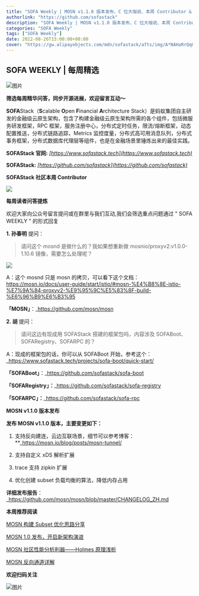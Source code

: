 ```yaml
---
title: "SOFA Weekly | MOSN v1.1.0 版本发布、C 位大咖说、本周 Contributor & QA"
authorlink: "https://github.com/sofastack"
description: "SOFA Weekly | MOSN v1.1.0 版本发布、C 位大咖说、本周 Contributor & QA"
categories: "SOFA Weekly"
tags: ["SOFA Weekly"]
date: 2022-08-26T15:00:00+08:00
cover: "https://gw.alipayobjects.com/mdn/sofastack/afts/img/A*NAHaRrQqGzAAAAAAAAAAAAAAARQnAQ"
---
```


## SOFA WEEKLY | 每周精选

![图片](https://p3-juejin.byteimg.com/tos-cn-i-k3u1fbpfcp/1e08fca65f7643c783d33f590bb41d5a~tplv-k3u1fbpfcp-zoom-1.image)

**筛选每周精华问答，同步开源进展，欢迎留言互动～**

**SOFA**Stack（**S**calable **O**pen **F**inancial **A**rchitecture Stack）是蚂蚁集团自主研发的金融级云原生架构，包含了构建金融级云原生架构所需的各个组件，包括微服务研发框架，RPC 框架，服务注册中心，分布式定时任务，限流/熔断框架，动态配置推送，分布式链路追踪，Metrics 监控度量，分布式高可用消息队列，分布式事务框架，分布式数据库代理层等组件，也是在金融场景里锤炼出来的最佳实践。

**SOFAStack 官网:** *[https://www.sofastack.tech](https://www.sofastack.tech)*

**SOFAStack:** *[https://github.com/sofastack](https://github.com/sofastack)*

**SOFAStack 社区本周 Contributor**

![](https://gw.alipayobjects.com/mdn/rms_1c90e8/afts/img/A*1vP6T4tTWncAAAAAAAAAAAAAARQnAQ)

**每周读者问答提炼**

欢迎大家向公众号留言提问或在群里与我们互动,我们会筛选重点问题通过 " SOFA WEEKLY " 的形式回复

**1. 孙春明** 提问：

>请问这个 mosnd 是做什么的？我如果想重新做 mosnio/proxyv2:v1.0.0-1.10.6 镜像，需要怎么处理呢？

![](https://gw.alipayobjects.com/mdn/rms_1c90e8/afts/img/A*hsZEQL7rsygAAAAAAAAAAAAAARQnAQ)

A：这个 mosnd 只是 mosn 的拷贝，可以看下这个文档：https://mosn.io/docs/user-guide/start/istio/#mosn-%E4%B8%8E-istio-%E7%9A%84-proxyv2-%E9%95%9C%E5%83%8F-build-%E6%96%B9%E6%B3%95

**「MOSN」**：_https://github.com/mosn/mosn

**2. 胡** 提问：

>请问这边有现成用 SOFAStack 搭建的框架包吗，内容涉及 SOFABoot、SOFARegistry、SOFARPC 的？

A：现成的框架包的话，你可以从 SOFABoot 开始，参考这个：_https://www.sofastack.tech/projects/sofa-boot/quick-start/

**「SOFABoot」**：_https://github.com/sofastack/sofa-boot

**「SOFARegistry」：**_https://github.com/sofastack/sofa-registry

**「SOFARPC」：**_https://github.com/sofastack/sofa-rpc

**MOSN v1.1.0 版本发布**

**发布 MOSN v1.1.0 版本，主要变更如下：**

1. 支持反向建连，云边互联场景，细节可以参考博客：**_https://mosn.io/blog/posts/mosn-tunnel/

2. 支持自定义 xDS 解析扩展

3. trace 支持 zipkin 扩展

4. 优化创建 subset 负载均衡的算法，降低内存占用

**详细发布报告**：_https://github.com/mosn/mosn/blob/master/CHANGELOG_ZH.md

**本周推荐阅读**

[MOSN 构建 Subset 优化思路分享](https://mp.weixin.qq.com/s?__biz=MzUzMzU5Mjc1Nw==&mid=2247511573&idx=1&sn=86019e1570b797f0d4c7f4aa2bcf2ad3&chksm=faa341cfcdd4c8d9aea24212d29c31f2732ec88ee65271703d2caa96dabc114e873f975fec8f&scene=21#wechat_redirect)

[MOSN 1.0 发布，开启新架构演进](https://mp.weixin.qq.com/s?__biz=MzUzMzU5Mjc1Nw==&mid=2247506881&idx=1&sn=b61b931c11c83d3aceea93a90bbe8c5d&chksm=faa3341bcdd4bd0d1fb1348c99e7d38be2597dcb6767a68c69149d954eae02bd39bc447e521f&scene=21#wechat_redirect)

[MOSN 社区性能分析利器——Holmes 原理浅析](https://mp.weixin.qq.com/s?__biz=MzUzMzU5Mjc1Nw==&mid=2247504968&idx=1&sn=4f7034cd1732860e3ca6b808f6ad7d53&scene=21#wechat_redirect)

[MOSN 反向通道详解](https://mp.weixin.qq.com/s?__biz=MzUzMzU5Mjc1Nw==&mid=2247513902&idx=1&sn=be00c5af2e9775a4039430bf187e16f4&chksm=faa358f4cdd4d1e23d7e9c93b4a94d6e6c377f51eb5e96b6dd5f74b840e48ebd3f518c4bf80a&scene=21#wechat_redirect)

**欢迎扫码关注**

![图片](https://p3-juejin.byteimg.com/tos-cn-i-k3u1fbpfcp/7091a7c36cec45f292225f4e9c92161e~tplv-k3u1fbpfcp-zoom-1.image)
